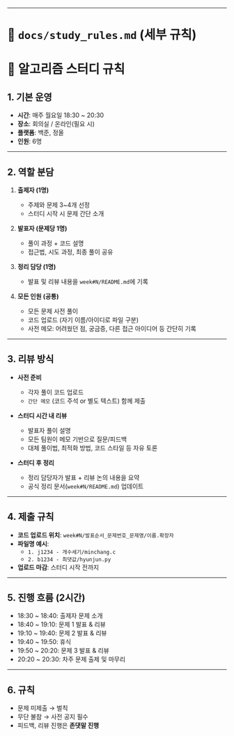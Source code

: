 ﻿
---

# 📑 `docs/study_rules.md` (세부 규칙)


# 📑 알고리즘 스터디 규칙

## 1. 기본 운영
- **시간**: 매주 월요일 18:30 ~ 20:30
- **장소**: 회의실 / 온라인(필요 시)
- **플랫폼**: 백준, 정올
- **인원**: 6명

---

## 2. 역할 분담
1. **출제자 (1명)**  
   - 주제와 문제 3~4개 선정  
   - 스터디 시작 시 문제 간단 소개  

2. **발표자 (문제당 1명)**  
   - 풀이 과정 + 코드 설명  
   - 접근법, 시도 과정, 최종 풀이 공유  

3. **정리 담당 (1명)**  
   - 발표 및 리뷰 내용을 `week#N/README.md`에 기록  

4. **모든 인원 (공통)**  
   - 모든 문제 사전 풀이  
   - 코드 업로드 (자기 이름/아이디로 파일 구분)  
   - 사전 메모: 어려웠던 점, 궁금증, 다른 접근 아이디어 등 간단히 기록  

---

## 3. 리뷰 방식
- **사전 준비**  
  - 각자 풀이 코드 업로드  
  - `간단 메모` (코드 주석 or 별도 텍스트) 함께 제출  

- **스터디 시간 내 리뷰**  
  - 발표자 풀이 설명  
  - 모든 팀원이 메모 기반으로 질문/피드백  
  - 대체 풀이법, 최적화 방법, 코드 스타일 등 자유 토론  

- **스터디 후 정리**  
  - 정리 담당자가 발표 + 리뷰 논의 내용을 요약  
  - 공식 정리 문서(`week#N/README.md`) 업데이트  

---

## 4. 제출 규칙
- **코드 업로드 위치**: `week#N/발표순서_문제번호_문제명/이름.확장자`
- **파일명 예시**:  
  - `1. j1234 - 개수세기/minchang.c`  
  - `2. b1234 - 최댓값/hyunjun.py`
- **업로드 마감**: 스터디 시작 전까지


---

## 5. 진행 흐름 (2시간)
- 18:30 ~ 18:40: 출제자 문제 소개  
- 18:40 ~ 19:10: 문제 1 발표 & 리뷰  
- 19:10 ~ 19:40: 문제 2 발표 & 리뷰  
- 19:40 ~ 19:50: 휴식
- 19:50 ~ 20:20: 문제 3 발표 & 리뷰   
- 20:20 ~ 20:30: 차주 문제 출제 및 마무리  

---

## 6. 규칙
- 문제 미제출 → 벌칙
- 무단 불참 → 사전 공지 필수  
- 피드백, 리뷰 진행은 **존댓말 진행**
